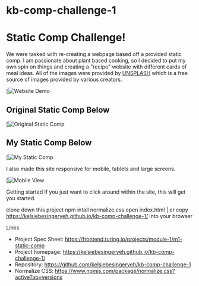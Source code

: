 # kb-comp-challenge-1

# Static Comp Challenge!
We were tasked with re-creating a webpage based off a provided static comp. I am passionate about plant based cooking, so I decided to put my own spin on things and creating a "recipe" website with different cards of meal ideas. All of the images were provided by [UNSPLASH](https://unsplash.com/) which is a free source of images provided by various creators.

[![Website Demo](https://media.giphy.com/media/qyHtgLF7GhBGjLaYRE/giphy.gif)

## Original Static Comp Below
[![Original Static Comp](https://i.imgur.com/U6z32g3.png)

## My Static Comp Below
[![My Static Comp](https://i.imgur.com/DWq9FQV.png)

I also made this site responsive for mobile, tablets and large screens.

[![Mobile View](https://i.imgur.com/eWubsls.jpg)

Getting started
If you just want to click around within the site, this will get you started.

clone down this project
npm intall normalize.css
open index.html | or copy https://kelsiebesingeryeh.github.io/kb-comp-challenge-1/ into your browser

Links
* Project Spec Sheet: https://frontend.turing.io/projects/module-1/m1-static-comp
* Project homepage: https://kelsiebesingeryeh.github.io/kb-comp-challenge-1/
* Repository: https://github.com/kelsiebesingeryeh/kb-comp-challenge-1
* Normalize CSS: https://www.npmjs.com/package/normalize.css?activeTab=versions
